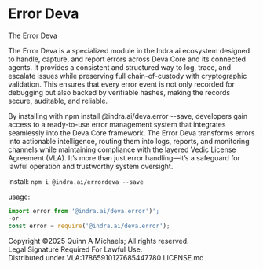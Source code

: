 # Error Deva

The Error Deva

The Error Deva is a specialized module in the Indra.ai ecosystem designed to handle, capture, and report errors across Deva Core and its connected agents. It provides a consistent and structured way to log, trace, and escalate issues while preserving full chain-of-custody with cryptographic validation. This ensures that every error event is not only recorded for debugging but also backed by verifiable hashes, making the records secure, auditable, and reliable.

By installing with npm install @indra.ai/deva.error --save, developers gain access to a ready-to-use error management system that integrates seamlessly into the Deva Core framework. The Error Deva transforms errors into actionable intelligence, routing them into logs, reports, and monitoring channels while maintaining compliance with the layered Vedic License Agreement (VLA). It’s more than just error handling—it’s a safeguard for lawful operation and trustworthy system oversight.

install: `npm i @indra.ai/errordeva --save`

usage: 
```js
import error from '@indra.ai/deva.error')';
-or-
const error = require('@indra.ai/deva.error');
```

Copyright ©2025 Quinn A Michaels; All rights reserved.  
Legal Signature Required For Lawful Use.  
Distributed under VLA:17865910127685447780 LICENSE.md  
